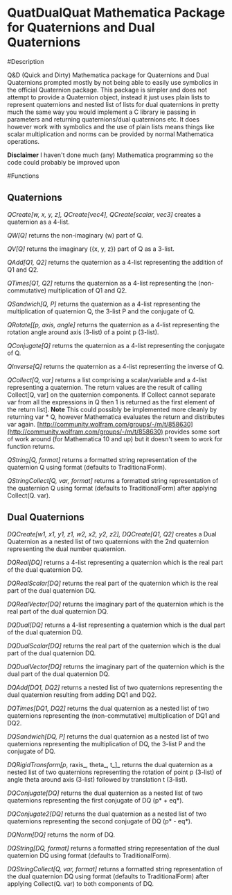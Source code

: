 QuatDualQuat Mathematica Package for Quaternions and Dual Quaternions
======================================================================

#Description

Q&D (Quick and Dirty) Mathematica package for Quaternions and Dual Quaternions prompted mostly by not being
able to easily use symbolics in the official Quaternion package. This package is simpler and does not
attempt to provide a Quaternion object, instead it just uses plain lists to represent quaternions and nested
list of lists for dual quaternions in pretty much the same way you would implement a C library ie passing in
parameters and returning quaternions/dual quaternions etc. It does however work with symbolics and the use of
plain lists means things like scalar multiplication and norms can be provided by normal Mathematica operations.

**Disclaimer** I haven't done much (any) Mathematica programming so the code could probably be improved upon


#Functions

## Quaternions

_QCreate[w, x, y, z],  QCreate[vec4], QCreate[scalar, vec3]_ creates a quaternion as a 4-list.

_QW[Q]_ returns the non-imaginary (w) part of Q.

_QV[Q]_ returns the imaginary ({x, y, z}) part of Q as a 3-list.

_QAdd[Q1, Q2]_ returns the quaternion as a 4-list representing the addition of Q1 and Q2.

_QTimes[Q1, Q2]_ returns the quaternion as a 4-list representing the (non-commutative) multiplication of Q1 and Q2.

_QSandwich[Q, P]_ returns the quaternion as a 4-list representing the multiplication of quaternion Q, the 3-list P and the conjugate of Q.

_QRotate[[p, axis, angle]_ returns the quaternion as a 4-list representing the rotation angle around axis (3-list) of a point p (3-list).

_QConjugate[Q]_ returns the quaternion as a 4-list representing the conjugate of Q.

_QInverse[Q]_ returns the quaternion as a 4-list representing the inverse of Q.

_QCollect[Q, var]_ returns a list comprising a scalar/variable and a 4-list representing a quaternion. The return values are the result of calling Collect[Q, var] on the quaternion components. If Collect cannot separate var from all the expressions in Q then 1 is returned as the first element of the return list].
**Note** This could possibly be implemented more cleanly by returning var * Q, however Mathematica evaluates the return
and distributes var again. [http://community.wolfram.com/groups/-/m/t/858630](http://community.wolfram.com/groups/-/m/t/858630) 
provides some sort of work around (for Mathematica 10 and up) but it doesn't seem to work for function returns.

_QString[Q, format]_ returns a formatted string representation of the quaternion Q using format (defaults to TraditionalForm).

_QStringCollect[Q, var, format]_ returns a formatted string representation of the quaternion Q using format (defaults to TraditionalForm) after applying Collect(Q. var).

## Dual Quaternions

_DQCreate[w1, x1, y1, z1, w2, x2, y2, z2], DQCreate[Q1, Q2]_ creates a Dual Quaternion
 as a nested list of two quaternions with the 2nd quaternion representing the dual number quaternion.

_DQReal[DQ]_ returns a 4-list representing a quaternion which is the real part of the dual quaternion DQ.

_DQRealScalar[DQ]_ returns the real part of the quaternion which is the real part of the dual quaternion DQ.

_DQRealVector[DQ]_ returns the imaginary part of the quaternion which is the real part of the dual quaternion DQ.

_DQDual[DQ]_ returns a 4-list representing a quaternion which is the dual part of the dual quaternion DQ.

_DQDualScalar[DQ]_ returns the real part of the quaternion which is the dual part of the dual quaternion DQ.

_DQDualVector[DQ]_ returns the imaginary part of the quaternion which is the dual part of the dual quaternion DQ.

_DQAdd[DQ1, DQ2]_ returns a nested list of two quaternions representing the dual quaternion resulting from adding DQ1 and DQ2.

_DQTimes[DQ1, DQ2]_ returns the dual quaternion as a nested list of two quaternions representing the (non-commutative) multiplication of DQ1 and DQ2.

_DQSandwich[DQ, P]_ returns the dual quaternion as a nested list of two quaternions representing
 the multiplication of DQ, the 3-list P and the conjugate of DQ.

_DQRigidTransform[p_, raxis_, theta_, t_]_ returns the dual quaternion as a nested list of two quaternions representing  the rotation of point p (3-list) of angle theta around axis (3-list) followed by translation t (3-list). 

_DQConjugate[DQ]_ returns the dual quaternion as a nested list of two quaternions representing the first conjugate of DQ (p* + eq*).

_DQConjugate2[DQ]_ returns the dual quaternion as a nested list of two quaternions representing the second conjugate of DQ (p* - eq*).

_DQNorm[DQ]_ returns the norm of DQ.

_DQString[DQ, format]_ returns a formatted string representation of the dual quaternion DQ using format (defaults to TraditionalForm).

_DQStringCollect[Q, var, format]_ returns a formatted string representation of the dual quaternion DQ using format (defaults to TraditionalForm) after applying Collect(Q. var) to both components of DQ.
